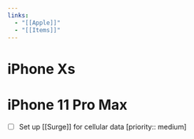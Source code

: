 ```yaml
---
links:
  - "[[Apple]]"
  - "[[Items]]"
---
```

# iPhone Xs

# iPhone 11 Pro Max

- [ ] Set up [[Surge]] for cellular data [priority:: medium] 